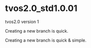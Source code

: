 # tvos2.0_std1.0.01
tvos2.0 version 1

Creating a new branch is quick.

Creating a new branch is quick & simple.
